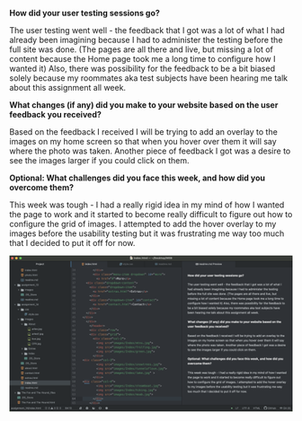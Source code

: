 **How did your user testing sessions go?**

The user testing went well - the feedback that I got was a lot of what I had already been imagining because I had to administer the testing before the full site was done. (The pages are all there and live, but missing a lot of content because the Home page took me a long time to configure how I wanted it) Also, there was possibility for the feedback to be a bit biased solely because my roommates aka test subjects have been hearing me talk about this assignment all week.

**What changes (if any) did you make to your website based on the user feedback you received?**

Based on the feedback I received I will be trying to add an overlay to the images on my home screen so that when you hover over them it will say where the photo was taken. Another piece of feedback I got was a desire to see the images larger if you could click on them.

**Optional: What challenges did you face this week, and how did you overcome them?**

This week was tough - I had a really rigid idea in my mind of how I wanted the page to work and it started to become really difficult to figure out how to configure the grid of images. I attempted to add the hover overlay to my images before the usability testing but it was frustrating me way too much that I decided to put it off for now.

![screenshot](./images/assignment_14_screenshot.png)
